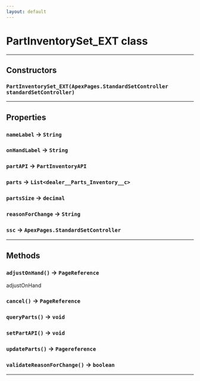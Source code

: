 ```yaml
---
layout: default
---
```

# PartInventorySet_EXT class
---
## Constructors
### `PartInventorySet_EXT(ApexPages.StandardSetController standardSetController)`
---
## Properties

### `nameLabel` → `String`

### `onHandLabel` → `String`

### `partAPI` → `PartInventoryAPI`

### `parts` → `List<dealer__Parts_Inventory__c>`

### `partsSize` → `decimal`

### `reasonForChange` → `String`

### `ssc` → `ApexPages.StandardSetController`

---
## Methods
### `adjustOnHand()` → `PageReference`

 adjustOnHand

### `cancel()` → `PageReference`
### `queryParts()` → `void`
### `setPartAPI()` → `void`
### `updateParts()` → `Pagereference`
### `validateReasonForChange()` → `boolean`
---
